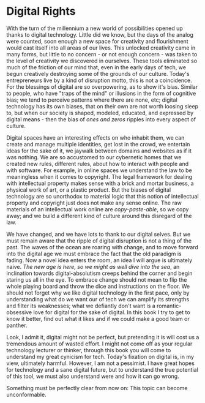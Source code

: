 # Digital Rights

With the turn of the millennium a new world of possibilities opened up thanks to digital technology. Little did we know, but the days of the analog were counted, soon enough a new space for creativity and flourishment would cast itself into all areas of our lives. This unlocked creativity came in many forms, but little to no concern - or not enough concern - was taken to the level of creativity we discovered in ourselves. These tools eliminated so much of the friction of our mind that, even in the early days of tech, we begun creatively destroying some of the grounds of our culture. Today's entrepreneurs live by a kind of disruption motto, this is not a coincidence. For the blessings of digital are so overpowering, as to show it's bias. Similar to people, who have "traps of the mind" or illusions in the form of cognitive bias; we tend to perceive patterns where there are none, etc; digital technology has its own biases, that on their own are not worth loosing sleep to, but when our society is shaped, modeled, educated, and expressed by digital means - then the bias of *ones and zeros* ripples into every aspect of culture.

Digital spaces have an interesting effects on who inhabit them, we can create and manage multiple identities, get lost in the crowd, we entertain ideas for the sake of it, we jaywalk between domains and websites as if it was nothing. We are so accustomed to our cybernetic homes that we created new rules, different rules, about how to interact with people and with software. For example, in online spaces we understand the law to be meaningless when it comes to copyright. The legal framework for dealing with intellectual property makes sense with a brick and mortar business, a physical work of art, or a plastic product. But the biases of digital technology are so unorthodox to material logic that this notion of intellectual property and copyright just does not make any sense online. The raw materials of an intellectual work online are *copy-paste-able*, so we copy away; and we build a different kind of culture around this disregard of the law.

We have changed, and we have lots to thank to our digital selves. But we must remain aware that the ripple of digital disruption is not a thing of the past. The waves of the ocean are roaring with change, and to move forward into the digital age we must embrace the fact that the old paradigm is fading. Now a novel idea enters the room, an idea I will argue is ultimately naive. *The new age is here, so we might as well dive into the sea*, an inclination towards digital-absolutism creeps behind the corner and begin staring us all in the eye. To embrace change should not mean to flip the whole playing board and throw the dice and instructions on the floor. We should not forget why we like digital technology in the first pace, only by understanding what do we want our of tech we can amplify its strengths and filter its weaknesses; what we defiantly don't want is a romantic-obsessive love for digital for the sake of digital. In this book I try to get to know it better, find out what it likes and if we could make a good team or panther.

Look, I admit it, digital might not be perfect, but pretending it is will cost us a tremendous amount of wasted effort. I might not come off as your regular technology lecturer or thinker, through this book you will come to understand my great cynicism for tech. Today's fixation on digital is, in my view, ultimately harmful. However, I am not a pessimist. I have great hopes for technology and a sane digital future, but to understand the true potential of this tool, we must also understand were and how it can go wrong.

Something must be perfectly clear from now on: This topic can become unconformable.  